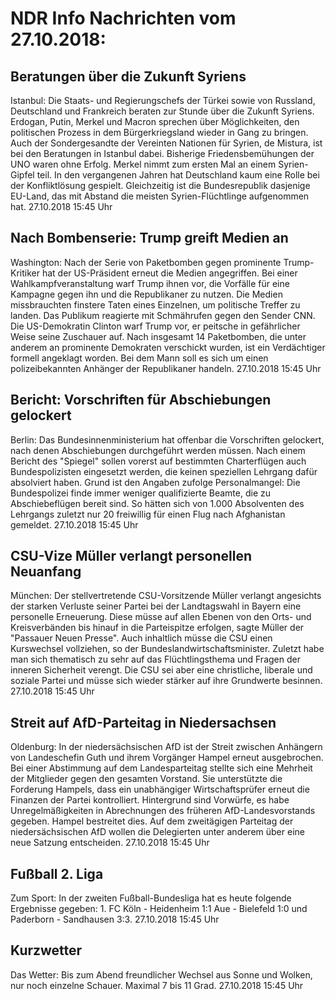 # NDR Info Nachrichten vom 27.10.2018:


## Beratungen über die Zukunft Syriens
Istanbul:	Die Staats- und Regierungschefs der Türkei sowie von Russland, Deutschland und Frankreich beraten zur Stunde über die Zukunft Syriens. Erdogan, Putin, Merkel und Macron sprechen über Möglichkeiten, den politischen Prozess in dem Bürgerkriegsland wieder in Gang zu bringen. Auch der Sondergesandte der Vereinten Nationen für Syrien, de Mistura, ist bei den Beratungen in Istanbul dabei. Bisherige Friedensbemühungen der UNO waren ohne Erfolg. Merkel nimmt zum ersten Mal an einem Syrien-Gipfel teil. In den vergangenen Jahren hat Deutschland kaum eine Rolle bei der Konfliktlösung gespielt. Gleichzeitig ist die Bundesrepublik dasjenige EU-Land, das mit Abstand die meisten Syrien-Flüchtlinge aufgenommen hat. 27.10.2018 15:45 Uhr 

## Nach Bombenserie: Trump greift Medien an
Washington: Nach der Serie von Paketbomben gegen prominente Trump-Kritiker hat der US-Präsident erneut die Medien angegriffen. Bei einer Wahlkampfveranstaltung warf Trump ihnen vor, die Vorfälle für eine Kampagne gegen ihn und die Republikaner zu nutzen. Die Medien missbrauchten finstere Taten eines Einzelnen, um politische Treffer zu landen. Das Publikum reagierte mit Schmährufen gegen den Sender CNN. Die US-Demokratin Clinton warf Trump vor, er peitsche in gefährlicher Weise seine Zuschauer auf. Nach insgesamt 14 Paketbomben, die unter anderem an prominente Demokraten verschickt wurden, ist ein Verdächtiger formell angeklagt worden. Bei dem Mann soll es sich um einen polizeibekannten Anhänger der Republikaner handeln. 27.10.2018 15:45 Uhr 

## Bericht: Vorschriften für Abschiebungen gelockert
Berlin: Das Bundesinnenministerium hat offenbar die Vorschriften gelockert, nach denen Abschiebungen durchgeführt werden müssen. Nach einem Bericht des "Spiegel" sollen vorerst auf bestimmten Charterflügen auch Bundespolizisten eingesetzt werden, die keinen speziellen Lehrgang dafür absolviert haben. Grund ist den Angaben zufolge Personalmangel: Die Bundespolizei finde immer weniger qualifizierte Beamte, die zu Abschiebeflügen bereit sind. So hätten sich von 1.000 Absolventen des Lehrgangs zuletzt nur 20 freiwillig für einen Flug nach Afghanistan gemeldet. 27.10.2018 15:45 Uhr 

## CSU-Vize Müller verlangt personellen Neuanfang
München: Der stellvertretende CSU-Vorsitzende Müller verlangt angesichts der starken Verluste seiner Partei bei der Landtagswahl in Bayern eine personelle Erneuerung. Diese müsse auf allen Ebenen von den Orts- und Kreisverbänden bis hinauf in die Parteispitze erfolgen, sagte Müller der "Passauer Neuen Presse". Auch inhaltlich müsse die CSU einen Kurswechsel vollziehen, so der Bundeslandwirtschaftsminister. Zuletzt habe man sich thematisch zu sehr auf das Flüchtlingsthema und Fragen der inneren Sicherheit verengt. Die CSU sei aber eine christliche, liberale und soziale Partei und müsse sich wieder stärker auf ihre Grundwerte besinnen. 27.10.2018 15:45 Uhr 

## Streit auf AfD-Parteitag in Niedersachsen
Oldenburg: In der niedersächsischen AfD ist der Streit zwischen Anhängern von Landeschefin Guth und ihrem Vorgänger Hampel erneut ausgebrochen. Bei einer Abstimmung auf dem Landesparteitag stellte sich eine Mehrheit der Mitglieder gegen den gesamten Vorstand. Sie unterstützte die Forderung Hampels, dass ein unabhängiger Wirtschaftsprüfer erneut die Finanzen der Partei kontrolliert. Hintergrund sind Vorwürfe, es habe Unregelmäßigkeiten in Abrechnungen des früheren AfD-Landesvorstands gegeben. Hampel bestreitet dies. Auf dem zweitägigen Parteitag der niedersächsischen AfD wollen die Delegierten unter anderem über eine neue Satzung entscheiden. 27.10.2018 15:45 Uhr 

## Fußball 2. Liga
Zum Sport: In der zweiten Fußball-Bundesliga hat es heute folgende Ergebnisse gegeben: 1. FC Köln - Heidenheim  1:1 Aue - Bielefeld  1:0
und
Paderborn - Sandhausen  3:3. 27.10.2018 15:45 Uhr 

## Kurzwetter
Das Wetter: Bis zum Abend freundlicher Wechsel aus Sonne und Wolken, nur noch einzelne Schauer. Maximal 7 bis 11 Grad. 27.10.2018 15:45 Uhr 
